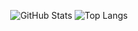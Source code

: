 <p align="center">
  <img src="https://github-readme-stats.vercel.app/api?username=WeiErLiTeo&show_icons=true&theme=radical&width=495&height=195" alt="GitHub Stats" />
  <img src="https://github-readme-stats.vercel.app/api/top-langs/?username=WeiErLiTeo&theme=radical&width=495&height=195" alt="Top Langs" />
</p>
